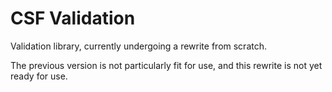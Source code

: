 # CSF Validation
Validation library, currently undergoing a rewrite from scratch.

The previous version is not particularly fit for use, and this rewrite is not yet ready for use.
